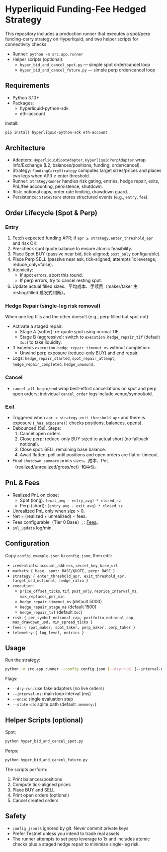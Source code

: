 # Hyperliquid Funding-Fee Hedged Strategy

This repository includes a production runner that executes a spot/perp funding-carry strategy on Hyperliquid, and two helper scripts for connectivity checks.

- Runner: `python -m src.app.runner`
- Helper scripts (optional):
  - `hyper_bid_and_cancel_spot.py` — simple spot order/cancel loop
  - `hyper_bid_and_cancel_future.py` — simple perp order/cancel loop

## Requirements

- Python 3.10+
- Packages:
  - hyperliquid-python-sdk
  - eth-account

Install:

```bash
pip install hyperliquid-python-sdk eth-account
```

## Architecture

- Adapters: `HyperliquidSpotAdapter`, `HyperliquidPerpAdapter` wrap Info/Exchange (L2, balances/positions, funding, order/cancel).
- Strategy: `FundingCarryStrategy` computes target sizes/prices and places two legs when APR ≥ enter threshold.
- Runner: `StrategyRunner` handles risk gating, entries, hedge repair, exits, PnL/fee accounting, persistence, shutdown.
- Risk: notional caps, order rate limiting, drawdown guard.
- Persistence: `StateStore` stores structured events (e.g., `entry`, `fee`).

## Order Lifecycle (Spot & Perp)

### Entry
1) Fetch expected funding APR; if `apr ≥ strategy.enter_threshold_apr` and risk OK:
2) Pre-check spot quote balance to ensure atomic feasibility.
3) Place Spot BUY (passive near bid, tick-aligned; `post_only` configurable).
4) Place Perp SELL (passive near ask, tick-aligned; attempts 1x leverage; reduce_only=false).
5) Atomicity:
   - If spot errors, abort this round.
   - If perp errors, try to cancel resting spot.
6) Update actual filled sizes、平均成本、手续费（maker/taker 由 resting/filled 启发式判断）。

### Hedge Repair (single-leg risk removal)
When one leg fills and the other doesn’t (e.g., perp filled but spot not):
- Activate a staged repair:
  - Stage A (softer): re-quote spot using normal TIF.
  - Stage B (aggressive): switch to `execution.hedge_repair_tif` (default `Ioc`) to take liquidity.
- If exceeds `execution.hedge_repair_timeout_ms` without completion:
  - Unwind perp exposure (reduce-only BUY) and end repair.
- Logs: `hedge_repair_started`, `spot_repair_attempt`, `hedge_repair_completed`, `hedge_unwound`。

### Cancel
- `cancel_all_begin/end` wrap best-effort cancellations on spot and perp open orders; individual `cancel_order` logs include venue/symbol/oid.

### Exit
- Triggered when `apr ≤ strategy.exit_threshold_apr` and there is exposure (`_has_exposure()` checks positions, balances, opens).
- Debounced (5s). Steps:
  1) Cancel open orders.
  2) Close perp: reduce-only BUY sized to actual short (no fallback notional).
  3) Close spot: SELL remaining base balance.
  4) Await flatten: poll until positions and open orders are flat or timeout.
- Final `shutdown_summary` prints sizes、成本、PnL（realized/unrealized/gross/net）和中价。

## PnL & Fees

- Realized PnL on close:
  - Spot (long): `(exit_avg - entry_avg) * closed_sz`
  - Perp (short): `(entry_avg - exit_avg) * closed_sz`
- Unrealized PnL only when size > 0.
- Net = (realized + unrealized) − fees.
- Fees configurable（Tier 0 Base）; : [Fees](https://hyperliquid.gitbook.io/hyperliquid-docs/trading/fees)。
- `pnl_update` log/min.

## Configuration

Copy `config_example.json` to `config.json`, then edit:

- `credentials`: `account_address`, `secret_key`, `base_url`
- `markets`: `{ base, spot: BASE/QUOTE, perp: BASE }`
- `strategy`: `{ enter_threshold_apr, exit_threshold_apr, target_usd_notional, hedge_ratio }`
- `execution`:
  - `price_offset_ticks`, `tif`, `post_only`, `reprice_interval_ms`, `max_replaces_per_min`
  - `hedge_repair_timeout_ms` (default 5000)
  - `hedge_repair_stage_ms` (default 1500)
  - `hedge_repair_tif` (default `Ioc`)
- `risk`: `{ per_symbol_notional_cap, portfolio_notional_cap, max_drawdown_usd, min_spread_ticks }`
- `fees`: `{ spot_maker, spot_taker, perp_maker, perp_taker }`
- `telemetry`: `{ log_level, metrics }`

## Usage

Run the strategy:

```bash
python -m src.app.runner --config config.json [--dry-run] [--interval-ms 1000] [--once] [--state-db :memory:]
```

Flags:
- `--dry-run`: use fake adapters (no live orders)
- `--interval-ms`: main loop interval (ms)
- `--once`: single evaluation step
- `--state-db`: sqlite path (default `:memory:`)

## Helper Scripts (optional)

Spot:
```bash
python hyper_bid_and_cancel_spot.py
```

Perps:
```bash
python hyper_bid_and_cancel_future.py
```

The scripts perform:
1) Print balances/positions
2) Compute tick-aligned prices
3) Place BUY and SELL
4) Print open orders (optional)
5) Cancel created orders

## Safety

- `config.json` is ignored by git. Never commit private keys.
- Prefer Testnet unless you intend to trade real assets.
- The runner attempts to set perp leverage to 1x and includes atomic checks plus a staged hedge repair to minimize single-leg risk.
